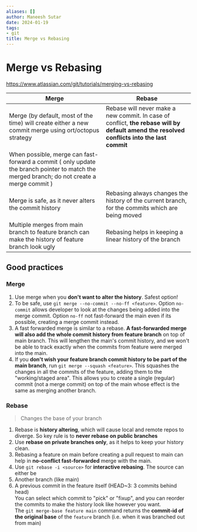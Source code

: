 ```yaml
---
aliases: []
author: Maneesh Sutar
date: 2024-01-19
tags:
- git
title: Merge vs Rebasing
---
```


# Merge vs Rebasing

<https://www.atlassian.com/git/tutorials/merging-vs-rebasing>

|Merge|Rebase|
|-----|------|
|Merge (by default, most of the time) will create either a new commit merge using ort/octopus strategy|Rebase will never make a new commit. In case of conflict, **the rebase will by default amend the resolved conflicts into the last commit**|
|When possible, merge can fast-forward a commit ( only update the branch pointer to match the merged branch; do not create a merge commit )||
|Merge is safe, as it never alters the commit history|Rebasing always changes the history of the current branch, for the commits which are being moved|
|Multiple merges from main branch to feature branch can make the history of feature branch look ugly|Rebasing helps in keeping a linear history of the branch|

## Good practices

### Merge

1. Use merge when you **don't want to alter the history**. Safest option!
1. To be safe, use `git merge --no-commit --no-ff <feature>`. Option `no-commit` allows developer to look at the changes being added into the merge commit. Option `no-ff` not fast-forward the main even if its possible, creating a merge commit instead.
1. A fast forwarded merge is similar to a rebase. **A fast-forwarded merge will also add the whole commit history from feature branch** on top of main branch. This will lengthen the main's commit history, and we won't be able to track exactly when the commits from feature were merged into the main.
1. If you **don't wish your feature branch commit history to be part of the main branch**, run `git merge --squash <feature>`. This squashes the changes in all the commits of the feature, adding them to the "working/staged area". This allows you to create a single (regular) commit (not a merge commit) on top of the main whose effect is the same as merging another branch.

### Rebase

 > 
 > Changes the base of your branch

1. Rebase is **history altering**, which will cause local and remote repos to diverge. So key rule is to **never rebase on public branches**
1. Use **rebase on private branches only**, as it helps to keep your history clean.
1. Rebasing a feature on main before creating a pull request to main can help in **no-conflict fast-forwarded** merge with the main.
1. Use `git rebase -i <source>` for **interactive rebasing**. The source can either be
1. Another branch (like main)
1. A previous commit in the feature itself (HEAD~3: 3 commits behind head)  
   You can select which commit to "pick" or "fixup", and you can reorder the commits to make the history look like however you want.  
   The `git merge-base feature main` command returns the **commit-id of the original base** of the `feature` branch (i.e. when it was branched out from main)
